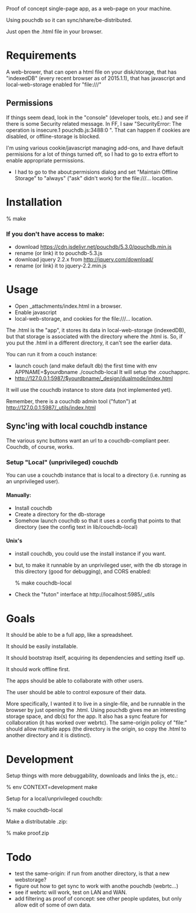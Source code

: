 Proof of concept single-page app, as a web-page on your machine.

Using pouchdb so it can sync/share/be-distributed.

Just open the .html file in your browser.

# Requirements

A web-brower,
that can open a html file on your disk/storage,
that has "indexedDB" (every recent browser as of 2015.1.1),
that has javascript and local-web-storage enabled for "file:///"

## Permissions

If things seem dead, look in the "console" (developer tools, etc.) and see if there is some Security related message. In FF, I saw "SecurityError: The operation is insecure.1 pouchdb.js:3488:0 ". That can happen if cookies are disabled, or offline-storage is blocked.

I'm using various cookie/javascript managing add-ons, and Ihave default permisions for a lot of things turned off, so I had to go to extra effort to enable appropriate permissions.

* I had to go to the about:permisions dialog and set "Maintain Offline Storage" to "always" ("ask" didn't work) for the file:///... location.

# Installation

% make

### If you don't have access to make:

* download https://cdn.jsdelivr.net/pouchdb/5.3.0/pouchdb.min.js
* rename (or link) it to pouchdb-5.3.js
* download jquery 2.2.x from http://jquery.com/download/
* rename (or link) it to jquery-2.2.min.js

# Usage

* Open _attachments/index.html in a browser. 
* Enable javascript
* local-web-storage, and cookies for the file:///... location.

The .html is the "app",
it stores its data in local-web-storage (indexedDB),
but that storage is associated with the directory where the .html is.
So, if you put the .html in a different directory, it can't see the earlier data.

You can run it from a couch instance:
* launch couch (and make default db) the first time with 
    env APPNAME=$yourdbname ./couchdb-local
    It will setup the .couchapprc.
* http://127.0.0.1:5987/$yourdbname/_design/dualmode/index.html

It will use the couchdb instance to store data (not implemented yet).

Remember, there is a couchdb admin tool ("futon") at http://127.0.0.1:5987/_utils/index.html

## Sync'ing with local couchdb instance

The various sync buttons want an url to a couchdb-compliant peer. Couchdb, of course, works. 

### Setup "Local" (unprivileged) couchdb 

You can use a couchdb instance that is local to a directory (i.e. running as an unprivileged user).

#### Manually:

* Install couchdb
* Create a directory for the db-storage
* Somehow launch couchdb so that it uses a config that points to that directory (see the config text in lib/couchdb-local)

#### Unix's

* install couchdb, you could use the install instance if you want.
* but, to make it runnable by an unprivileged user, with the db storage in this directory (good for debugging), and CORS enabled:

    % make couchdb-local

* Check the "futon" interface at http://localhost:5985/_utils

# Goals

It should be able to be a full app, like a spreadsheet.

It should be easily installable.

It should bootstrap itself, acquiring its dependencies and setting itself up.

It should work offline first.

The apps should be able to collaborate with other users.

The user should be able to control exposure of their data.

More specifically, I wanted it to live in a single-file, and be runnable in the browser by just opening the .html. Using pouchdb gives me an interesting storage space, and db(s) for the app. It also has a sync feature for collaboration (it has worked over webrtc). The same-origin policy of "file:" should allow multiple apps (the directory is the origin, so copy the .html to another directory and it is distinct).


# Development

Setup things with more debuggability, downloads and links the js, etc.:

% env CONTEXT=development make

Setup for a local/unprivileged couchdb:

% make couchdb-local

Make a distributable .zip:

% make proof.zip

# Todo

* test the same-origin: if run from another directory, is that a new webstorage?
* figure out how to get sync to work with anothe pouchdb (webrtc...)
* see if webrtc will work, test on LAN and WAN.
* add filtering as proof of concept: see other people updates, but only allow edit of some of own data.
